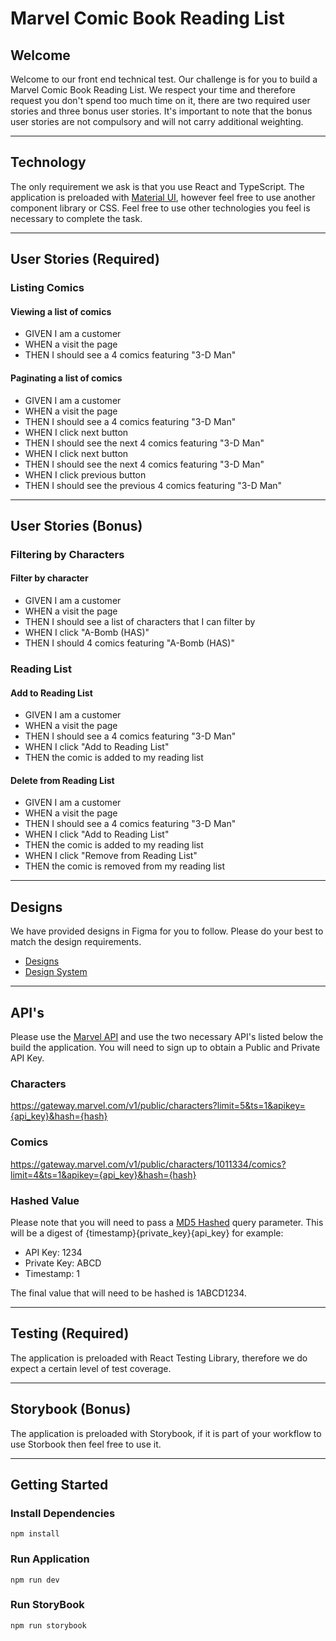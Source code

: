 # Marvel Comic Book Reading List

## Welcome
Welcome to our front end technical test. Our challenge is for you to build a Marvel Comic Book Reading List. We respect your time and therefore request you don't spend too much time on it, there are two required user stories and three bonus user stories. It's important to note that the bonus user stories are not compulsory and will not carry additional weighting.

---

## Technology
The only requirement we ask is that you use React and TypeScript. The application is preloaded with [Material UI](https://mui.com), however feel free to use another component library or CSS. Feel free to use other technologies you feel is necessary to complete the task.

---

## User Stories (Required)

### Listing Comics

#### Viewing a list of comics
* GIVEN I am a customer
* WHEN a visit the page
* THEN I should see a 4 comics featuring "3-D Man"

#### Paginating a list of comics
* GIVEN I am a customer
* WHEN a visit the page
* THEN I should see a 4 comics featuring "3-D Man"
* WHEN I click next button
* THEN I should see the next 4 comics featuring "3-D Man"
* WHEN I click next button
* THEN I should see the next 4 comics featuring "3-D Man"
* WHEN I click previous button
* THEN I should see the previous 4 comics featuring "3-D Man"

---

## User Stories (Bonus)

### Filtering by Characters

#### Filter by character
* GIVEN I am a customer
* WHEN a visit the page
* THEN I should see a list of characters that I can filter by
* WHEN I click "A-Bomb (HAS)"
* THEN I should 4 comics featuring "A-Bomb (HAS)"

### Reading List

#### Add to Reading List
* GIVEN I am a customer
* WHEN a visit the page
* THEN I should see a 4 comics featuring "3-D Man"
* WHEN I click "Add to Reading List"
* THEN the comic is added to my reading list

#### Delete from Reading List
* GIVEN I am a customer
* WHEN a visit the page
* THEN I should see a 4 comics featuring "3-D Man"
* WHEN I click "Add to Reading List"
* THEN the comic is added to my reading list
* WHEN I click "Remove from Reading List"
* THEN the comic is removed from my reading list

---

## Designs
We have provided designs in Figma for you to follow. Please do your best to match the design requirements.

* [Designs](https://www.figma.com/file/LtaGsdHbGuyiXpdiiFlVU8/front-end-test)
* [Design System](https://www.figma.com/file/ApDIXzniHvL2EapdFJmAAF/design-system%2Ffront-end-test)

---

## API's
Please use the [Marvel API](https://developer.marvel.com) and use the two necessary API's listed below the build the application. You will need to sign up to obtain a Public and Private API Key.

### Characters
https://gateway.marvel.com/v1/public/characters?limit=5&ts=1&apikey={api_key}&hash={hash}

### Comics
https://gateway.marvel.com/v1/public/characters/1011334/comics?limit=4&ts=1&apikey={api_key}&hash={hash}

### Hashed Value
Please note that you will need to pass a [MD5 Hashed](https://www.md5hashgenerator.com) query parameter. This will be a digest of {timestamp}{private_key}{api_key} for example:

* API Key: 1234
* Private Key: ABCD
* Timestamp: 1

The final value that will need to be hashed is 1ABCD1234.

---

## Testing (Required)

The application is preloaded with React Testing Library, therefore we do expect a certain level of test coverage.

---

## Storybook (Bonus)

The application is preloaded with Storybook, if it is part of your workflow to use Storbook then feel free to use it.

---

## Getting Started

### Install Dependencies

```
npm install
```

### Run Application
```
npm run dev
```

### Run StoryBook
```
npm run storybook
```